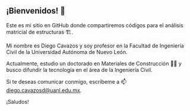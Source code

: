 ## ¡Bienvenidos! 👋

Este es mi sitio en GitHub donde compartiremos códigos para el análisis matricial de estructuras 🏗️.

Mi nombre es Diego Cavazos y soy profesor en la Facultad de Ingeniería Civil de la Universidad Autónoma de Nuevo León.

Actualmente, estudio un doctorado en Materiales de Construcción 👨‍🎓 y busco difundir la tecnología en el área de la Ingeniería Civil.

Si te deseas comunicar conmigo, escríbeme a 📫 diego.cavazosd@uanl.edu.mx.

¡Saludos!

<!--
**diegocavazos53/diegocavazos53** is a ✨ _special_ ✨ repository because its `README.md` (this file) appears on your GitHub profile.

Here are some ideas to get you started:

- 🔭 I’m currently working on ...
- 🌱 I’m currently learning ...
- 👯 I’m looking to collaborate on ...
- 🤔 I’m looking for help with ...
- 💬 Ask me about ...
- 📫 How to reach me: ...
- 😄 Pronouns: ...
- ⚡ Fun fact: ...
-->
